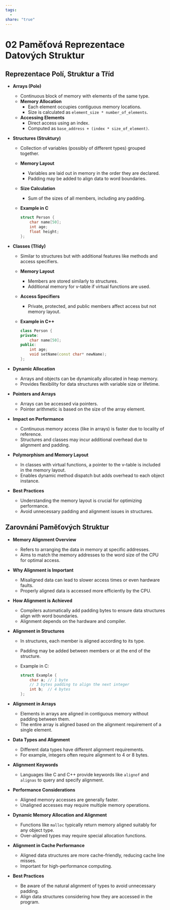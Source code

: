 ```yaml
---
tags:
  - 
share: "true"
---
```


# 02 Paměťová Reprezentace Datových Struktur

## Reprezentace Polí, Struktur a Tříd

- **Arrays (Pole)**
	- Continuous block of memory with elements of the same type.
	- **Memory Allocation**
		- Each element occupies contiguous memory locations.
		- Size is calculated as `element_size * number_of_elements`.
	- **Accessing Elements**
		- Direct access using an index.
		- Computed as `base_address + (index * size_of_element)`.

- **Structures (Struktury)**
	- Collection of variables (possibly of different types) grouped together.
	- **Memory Layout**
		- Variables are laid out in memory in the order they are declared.
		- Padding may be added to align data to word boundaries.
	- **Size Calculation**
		- Sum of the sizes of all members, including any padding.
	- **Example in C**

		```c
		struct Person {
		    char name[50];
		    int age;
		    float height;
		};
		```

- **Classes (Třídy)**
	- Similar to structures but with additional features like methods and access specifiers.
	- **Memory Layout**
		- Members are stored similarly to structures.
		- Additional memory for v-table if virtual functions are used.
	- **Access Specifiers**
		- Private, protected, and public members affect access but not memory layout.
	- **Example in C++**

		```cpp
		class Person {
		private:
		    char name[50];
		public:
		    int age;
		    void setName(const char* newName);
		};
		```

- **Dynamic Allocation**
	- Arrays and objects can be dynamically allocated in heap memory.
	- Provides flexibility for data structures with variable size or lifetime.
- **Pointers and Arrays**
	- Arrays can be accessed via pointers.
	- Pointer arithmetic is based on the size of the array element.
- **Impact on Performance**
	- Continuous memory access (like in arrays) is faster due to locality of reference.
	- Structures and classes may incur additional overhead due to alignment and padding.
- **Polymorphism and Memory Layout**
	- In classes with virtual functions, a pointer to the v-table is included in the memory layout.
	- Enables dynamic method dispatch but adds overhead to each object instance.
- **Best Practices**
	- Understanding the memory layout is crucial for optimizing performance.
	- Avoid unnecessary padding and alignment issues in structures.

## Zarovnání Paměťových Struktur

- **Memory Alignment Overview**
	- Refers to arranging the data in memory at specific addresses.
	- Aims to match the memory addresses to the word size of the CPU for optimal access.

- **Why Alignment is Important**
	- Misaligned data can lead to slower access times or even hardware faults.
	- Properly aligned data is accessed more efficiently by the CPU.

- **How Alignment is Achieved**
	- Compilers automatically add padding bytes to ensure data structures align with word boundaries.
	- Alignment depends on the hardware and compiler.

- **Alignment in Structures**
	- In structures, each member is aligned according to its type.
	- Padding may be added between members or at the end of the structure.
	- Example in C:

		```c
		struct Example {
		    char a; // 1 byte
		    // 3 bytes padding to align the next integer
		    int b;  // 4 bytes
		};
		```

- **Alignment in Arrays**
	- Elements in arrays are aligned in contiguous memory without padding between them.
	- The entire array is aligned based on the alignment requirement of a single element.

- **Data Types and Alignment**
	- Different data types have different alignment requirements.
	- For example, integers often require alignment to 4 or 8 bytes.

- **Alignment Keywords**
	- Languages like C and C++ provide keywords like `alignof` and `alignas` to query and specify alignment.

- **Performance Considerations**
	- Aligned memory accesses are generally faster.
	- Unaligned accesses may require multiple memory operations.

- **Dynamic Memory Allocation and Alignment**
	- Functions like `malloc` typically return memory aligned suitably for any object type.
	- Over-aligned types may require special allocation functions.

- **Alignment in Cache Performance**
	- Aligned data structures are more cache-friendly, reducing cache line misses.
	- Important for high-performance computing.

- **Best Practices**
	- Be aware of the natural alignment of types to avoid unnecessary padding.
	- Align data structures considering how they are accessed in the program.

